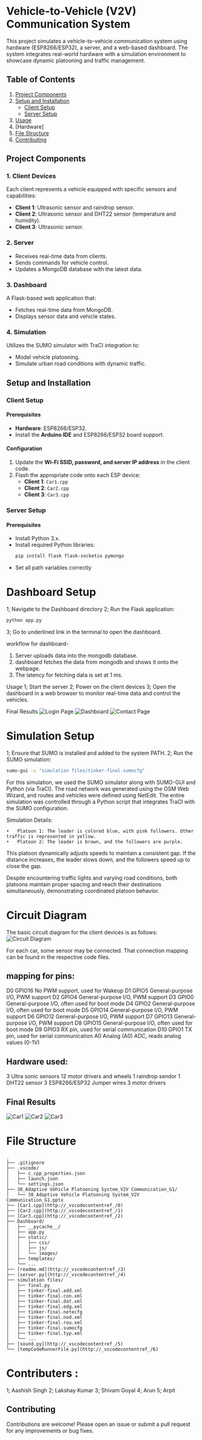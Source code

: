 # Vehicle-to-Vehicle (V2V) Communication System

This project simulates a vehicle-to-vehicle communication system using hardware (ESP8266/ESP32), a server, and a web-based dashboard. The system integrates real-world hardware with a simulation environment to showcase dynamic platooning and traffic management.

## Table of Contents
1. [Project Components](#project-components)
2. [Setup and Installation](#setup-and-installation)
   - [Client Setup](#client-setup)
   - [Server Setup](#server-setup)
3. [Usage](#usage)
4. [Hardware]
4. [File Structure](#file-structure)
5. [Contributing](#contributing)


## Project Components

### 1. Client Devices
Each client represents a vehicle equipped with specific sensors and capabilities:
- **Client 1**: Ultrasonic sensor and raindrop sensor.
- **Client 2**: Ultrasonic sensor and DHT22 sensor (temperature and humidity).
- **Client 3**: Ultrasonic sensor.

### 2. Server
- Receives real-time data from clients.
- Sends commands for vehicle control.
- Updates a MongoDB database with the latest data.

### 3. Dashboard
A Flask-based web application that:
- Fetches real-time data from MongoDB.
- Displays sensor data and vehicle states.

### 4. Simulation
Utilizes the SUMO simulator with TraCI integration to:
- Model vehicle platooning.
- Simulate urban road conditions with dynamic traffic.

## Setup and Installation

### Client Setup

#### Prerequisites
- **Hardware**: ESP8266/ESP32.
- Install the **Arduino IDE** and ESP8266/ESP32 board support.

#### Configuration
1. Update the **Wi-Fi SSID, password, and server IP address** in the client code.
2. Flash the appropriate code onto each ESP device:
   - **Client 1**: `Car1.cpp`
   - **Client 2**: `Car2.cpp`
   - **Client 3**: `Car3.cpp`

### Server Setup

#### Prerequisites
- Install Python 3.x.
- Install required Python libraries:
  ```bash
  pip install flask flask-socketio pymongo
- Set all path variables correctly

# Dashboard Setup
1; Navigate to the Dashboard directory
2; Run the Flask application:
   ```bash
   python app.py
   ```
3; Go to underlined link in the terminal to open the dashboard.

workflow for dashboard-
1. Server uploads data into the mongodb database.
2. dashboard fetches the data from mongodb and shows it onto the webpage.
3. The latency for fetching data is set at 1 ms.

Usage 
1; Start the server
2; Power on the client devices
3; Open the dashboard in a web browser to monitor real-time data and control the vehicles.

Final Results
![Login Page](Images/Dashboard_signup_page.png)
![Dashboard](Images/dynamic_dashboard.png)
![Contact Page](Images/contact_us.png)

# Simulation Setup
1; Ensure that SUMO is installed and added to the system PATH.
2; Run the SUMO simulation:
   ```bash
   sumo-gui -c "simulation files/tinker-final.sumocfg"
   ```

For this simulation, we used the SUMO simulator along with SUMO-GUI and Python (via TraCI). The road network was generated using the OSM Web Wizard, and routes and vehicles were defined using NetEdit. The entire simulation was controlled through a Python script that integrates TraCI with the SUMO configuration.

Simulation Details:

	•	Platoon 1: The leader is colored blue, with pink followers. Other traffic is represented in yellow.
	•	Platoon 2: The leader is brown, and the followers are purple. 

This platoon dynamically adjusts speeds to maintain a consistent gap. If the distance increases, the leader slows down, and the followers speed up to close the gap.

Despite encountering traffic lights and varying road conditions, both platoons maintain proper spacing and reach their destinations simultaneously, demonstrating coordinated platoon behavior.


# Circuit Diagram
The basic circuit diagram for the client devices is as follows:
![Circuit Diagram](Images/basic%20circuit.jpg)

For each car, some sensor may be connected. That connection mapping can be found in the respective code files.

## mapping for pins:
D0	GPIO16	No PWM support, used for Wakeup
D1	GPIO5	General-purpose I/O, PWM support
D2	GPIO4	General-purpose I/O, PWM support
D3	GPIO0	General-purpose I/O, often used for boot mode
D4	GPIO2	General-purpose I/O, often used for boot mode
D5	GPIO14	General-purpose I/O, PWM support
D6	GPIO12	General-purpose I/O, PWM support
D7	GPIO13	General-purpose I/O, PWM support
D8	GPIO15	General-purpose I/O, often used for boot mode
D9	GPIO3	RX pin, used for serial communication
D10	GPIO1	TX pin, used for serial communication
A0	Analog (A0)	ADC, reads analog values (0-1V)

## Hardware used:
3 Ultra sonic sensors
12 motor drivers and wheels
1 raindrop sendor
1 DHT22 sensor
3 ESP8266/ESP32 
Jumper wires
3 motor drivers

## Final Results
![Car1](Images/car1.jpg)
![Car2](Images/car2.jpg)
![Car3](Images/car3.jpg)


# File Structure
```
.
├── .gitignore
├── .vscode/
│   ├── c_cpp_properties.json
│   ├── launch.json
│   └── settings.json
├── 38_Adaptive Vehicle Platooning System_V2V Communication_G1/
│   └── 38_Adaptive Vehicle Platooning System_V2V Communication_G1.pptx
├── [Car1.cpp](http://_vscodecontentref_/0)
├── [Car2.cpp](http://_vscodecontentref_/1)
├── [Car3.cpp](http://_vscodecontentref_/2)
├── Dashboard/
│   ├── __pycache__/
│   ├── app.py
│   ├── static/
│   │   ├── css/
│   │   ├── js/
│   │   └── images/
│   ├── templates/
│   └── ...
├── [readme.md](http://_vscodecontentref_/3)
├── [server.py](http://_vscodecontentref_/4)
├── simulation files/
│   ├── final.py
│   ├── tinker-final.add.xml
│   ├── tinker-final.con.xml
│   ├── tinker-final.dat.xml
│   ├── tinker-final.edg.xml
│   ├── tinker-final.netecfg
│   ├── tinker-final.nod.xml
│   ├── tinker-final.rou.xml
│   ├── tinker-final.sumocfg
│   ├── tinker-final.typ.xml
│   └── ...
├── [sound.py](http://_vscodecontentref_/5)
└── [tempCodeRunnerFile.py](http://_vscodecontentref_/6)
```

# Contributers :
1; Aashish Singh
2; Lakshay Kumar
3; Shivam Goyal
4; Arun
5; Arpit

## Contributing
Contributions are welcome! Please open an issue or submit a pull request for any improvements or bug fixes.
